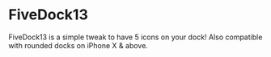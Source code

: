 # FiveDock13

FiveDock13 is a simple tweak to have 5 icons on your dock! Also compatible with rounded docks on iPhone X & above.
